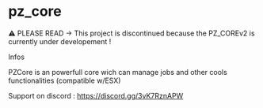 # pz_core

⚠️ PLEASE READ
-> This project is discontinued because the PZ_COREv2 is currently under developement ! 

Infos

PZCore is an powerfull core wich can manage jobs and other cools functionalities (compatible w/ESX)

Support on discord : https://discord.gg/3vK7RznAPW
